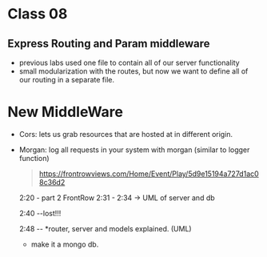 # Class 08

## Express Routing and Param middleware

- previous labs used one file to contain all of our server functionality
- small modularization with the routes, but now we want to define all of our routing in a separate file.

# New MiddleWare
- Cors:
    lets us grab resources that are hosted at in different origin. 
- Morgan:
    log all requests in your system with morgan (similar to logger function)
    
  >  https://frontrowviews.com/Home/Event/Play/5d9e15194a727d1ac08c36d2
    
    2:20 -          part 2 FrontRow
    2:31 - 2:34 ->  UML of server and db
    
    2:40 --lost!!!
    
    2:48 -- *router, server and models explained. (UML)
    * make it a mongo db. 
    